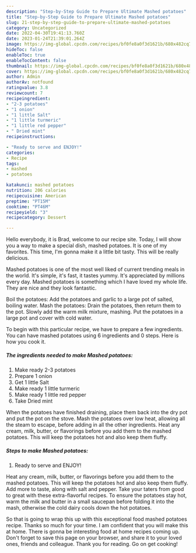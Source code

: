 ```yaml
---
description: "Step-by-Step Guide to Prepare Ultimate Mashed potatoes"
title: "Step-by-Step Guide to Prepare Ultimate Mashed potatoes"
slug: 21-step-by-step-guide-to-prepare-ultimate-mashed-potatoes
category: Uncategorized
date: 2022-04-30T19:41:13.760Z
date: 2023-01-24T21:39:01.264Z
image: https://img-global.cpcdn.com/recipes/bf0fe8a0f3d1621b/680x482cq70/mashed-potatoes-recipe-main-photo.jpg
hideToc: false
enableToc: true
enableTocContent: false
thumbnail: https://img-global.cpcdn.com/recipes/bf0fe8a0f3d1621b/680x482cq70/mashed-potatoes-recipe-main-photo.jpg
cover: https://img-global.cpcdn.com/recipes/bf0fe8a0f3d1621b/680x482cq70/mashed-potatoes-recipe-main-photo.jpg
author: Admin
authorAv: notfound
ratingvalue: 3.8
reviewcount: 7
recipeingredient:
- "2-3 potatoes"
- "1 onion"
- "1 little Salt"
- "1 little turmeric"
- "1 little red pepper"
- " Dried mint"
recipeinstructions:

- "Ready to serve and ENJOY!"
categories:
- Recipe
tags:
- mashed
- potatoes

katakunci: mashed potatoes 
nutrition: 206 calories
recipecuisine: American
preptime: "PT15M"
cooktime: "PT46M"
recipeyield: "3"
recipecategory: Dessert

---
```



Hello everybody, it is Brad, welcome to our recipe site. Today, I will show you a way to make a special dish, mashed potatoes. It is one of my favorites. This time, I'm gonna make it a little bit tasty. This will be really delicious.

Mashed potatoes is one of the most well liked of current trending meals in the world. It's simple, it's fast, it tastes yummy. It's appreciated by millions every day. Mashed potatoes is something which I have loved my whole life. They are nice and they look fantastic.

Boil the potatoes: Add the potatoes and garlic to a large pot of salted, boiling water. Mash the potatoes: Drain the potatoes, then return them to the pot. Slowly add the warm milk mixture, mashing. Put the potatoes in a large pot and cover with cold water.


To begin with this particular recipe, we have to prepare a few ingredients. You can have mashed potatoes using 6 ingredients and 0 steps. Here is how you cook it.

<!--inarticleads1-->

##### The ingredients needed to make Mashed potatoes:

1. Make ready 2-3 potatoes
1. Prepare 1 onion
1. Get 1 little Salt
1. Make ready 1 little turmeric
1. Make ready 1 little red pepper
1. Take  Dried mint


When the potatoes have finished draining, place them back into the dry pot and put the pot on the stove. Mash the potatoes over low heat, allowing all the steam to escape, before adding in all the other ingredients. Heat any cream, milk, butter, or flavorings before you add them to the mashed potatoes. This will keep the potatoes hot and also keep them fluffy. 

<!--inarticleads2-->

##### Steps to make Mashed potatoes:


1. Ready to serve and ENJOY!

Heat any cream, milk, butter, or flavorings before you add them to the mashed potatoes. This will keep the potatoes hot and also keep them fluffy. Add more to taste, along with salt and pepper. Take your taters from good to great with these extra-flavorful recipes. To ensure the potatoes stay hot, warm the milk and butter in a small saucepan before folding it into the mash, otherwise the cold dairy cools down the hot potatoes. 

So that is going to wrap this up with this exceptional food mashed potatoes recipe. Thanks so much for your time. I am confident that you will make this at home. There is gonna be interesting food at home recipes coming up. Don't forget to save this page on your browser, and share it to your loved ones, friends and colleague. Thank you for reading. Go on get cooking!
